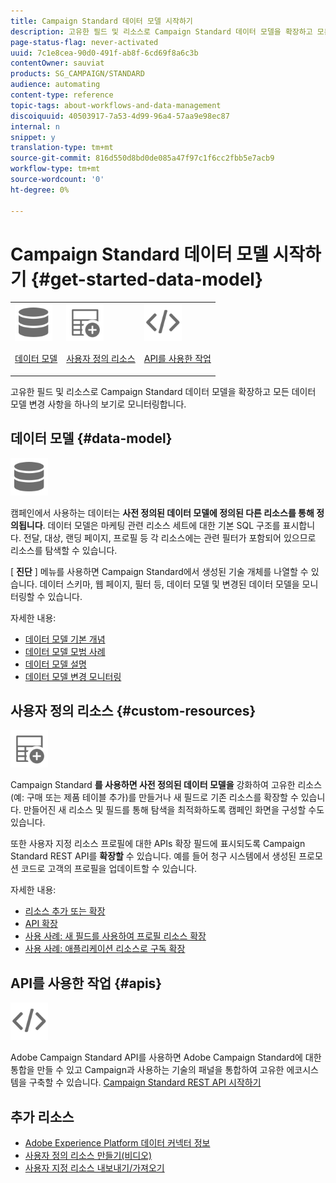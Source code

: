 ```yaml
---
title: Campaign Standard 데이터 모델 시작하기
description: 고유한 필드 및 리소스로 Campaign Standard 데이터 모델을 확장하고 모든 데이터 모델 변경 사항을 하나의 보기로 모니터링합니다.
page-status-flag: never-activated
uuid: 7c1e8cea-90d0-491f-ab8f-6cd69f8a6c3b
contentOwner: sauviat
products: SG_CAMPAIGN/STANDARD
audience: automating
content-type: reference
topic-tags: about-workflows-and-data-management
discoiquuid: 40503917-7a53-4d99-96a4-57aa9e98ec87
internal: n
snippet: y
translation-type: tm+mt
source-git-commit: 816d550d8bd0de085a47f97c1f6cc2fbb5e7acb9
workflow-type: tm+mt
source-wordcount: '0'
ht-degree: 0%

---
```



# Campaign Standard 데이터 모델 시작하기 {#get-started-data-model}

<table>
<tr>
<td><img src="assets/do-not-localize/icon_datamodel.svg" width="60px"><p><a href="#data-model">데이터 모델</a></p></td>
<td><img src="assets/do-not-localize/icon_custom.svg" width="60px"><p><a href="#custom-resources">사용자 정의 리소스</a></p></td><td><img src="assets/do-not-localize/icon_api.svg" width="60px"><p><a href="#custom-resources">API를 사용한 작업</a></p></td></tr>
</table>

고유한 필드 및 리소스로 Campaign Standard 데이터 모델을 확장하고 모든 데이터 모델 변경 사항을 하나의 보기로 모니터링합니다.

## 데이터 모델 {#data-model}

<img src="assets/do-not-localize/icon_datamodel.svg" width="60px">

캠페인에서 사용하는 데이터는 **사전 정의된 데이터 모델에 정의된 다른 리소스를 통해 정의됩니다**. 데이터 모델은 마케팅 관련 리소스 세트에 대한 기본 SQL 구조를 표시합니다. 전달, 대상, 랜딩 페이지, 프로필 등 각 리소스에는 관련 필터가 포함되어 있으므로 리소스를 탐색할 수 있습니다.

[ **진단** ] 메뉴를 사용하면 Campaign Standard에서 생성된 기술 개체를 나열할 수 있습니다. 데이터 스키마, 웹 페이지, 필터 등, 데이터 모델 및 변경된 데이터 모델을 모니터링할 수 있습니다.

자세한 내용:

* [데이터 모델 기본 개념](../../developing/using/data-model-concepts.md)
* [데이터 모델 모범 사례](../../developing/using/data-model-best-practices.md)
* [데이터 모델 설명](../../developing/using/datamodel-introduction.md)
* [데이터 모델 변경 모니터링](../../developing/using/monitoring-data-model-changes.md)

## 사용자 정의 리소스 {#custom-resources}

<img src="assets/do-not-localize/icon_custom.svg" width="60px">

Campaign Standard **를 사용하면 사전 정의된 데이터 모델을** 강화하여 고유한 리소스(예: 구매 또는 제품 테이블 추가)를 만들거나 새 필드로 기존 리소스를 확장할 수 있습니다. 만들어진 새 리소스 및 필드를 통해 탐색을 최적화하도록 캠페인 화면을 구성할 수도 있습니다.

또한 사용자 지정 리소스 프로필에 대한 APIs 확장 필드에 표시되도록 Campaign Standard REST API를 **확장할** 수 있습니다. 예를 들어 청구 시스템에서 생성된 프로모션 코드로 고객의 프로필을 업데이트할 수 있습니다.

자세한 내용:

* [리소스 추가 또는 확장](../../developing/using/key-steps-to-add-a-resource.md)
* [API 확장](../../developing/using/about-extending-the-api.md)
* [사용 사례: 새 필드를 사용하여 프로필 리소스 확장](../../developing/using/extending-the-profile-resource-with-a-new-field.md)
* [사용 사례: 애플리케이션 리소스로 구독 확장](../../developing/using/extending-the-subscriptions-to-an-application-resource.md)

## API를 사용한 작업 {#apis}

<img src="assets/do-not-localize/icon_api.svg" width="60px">

Adobe Campaign Standard API를 사용하면 Adobe Campaign Standard에 대한 통합을 만들 수 있고 Campaign과 사용하는 기술의 패널을 통합하여 고유한 에코시스템을 구축할 수 있습니다. [Campaign Standard REST API 시작하기](../../api/using/get-started-apis.md)

## 추가 리소스

* [Adobe Experience Platform 데이터 커넥터 정보](../../developing/using/aep-about-data-connector.md)
* [사용자 정의 리소스 만들기(비디오)](https://docs.adobe.com/content/help/en/campaign-standard-learn/tutorials/developing/custom-resources-develop/creating-custom-resources.html)
* [사용자 지정 리소스 내보내기/가져오기](https://helpx.adobe.com/campaign/kb/acs-get-started-with-cusres.html)
